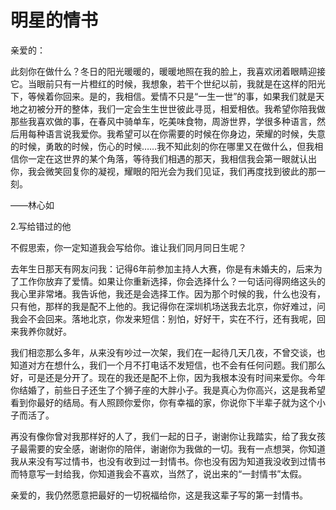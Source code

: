 # 明星的情书

亲爱的： 

此刻你在做什么？冬日的阳光暖暖的，暖暖地照在我的脸上，我喜欢闭着眼睛迎接它。当眼前只有一片橙红的时候，我想象，若干个世纪以前，我就是在这样的阳光下，等候着你回来。是的，我相信。爱情不只是“一生一世”的事，如果我们就是天地之初被分开的整体，我们一定会生生世世彼此寻觅，相爱相依。我希望你陪我做那些我喜欢做的事，在春风中骑单车，吃美味食物，周游世界，学很多种语言，然后用每种语言说我爱你。我希望可以在你需要的时候在你身边，荣耀的时候，失意的时候，勇敢的时候，伤心的时候……我不知此刻的你在哪里又在做什么，但我相信你一定在这世界的某个角落，等待我们相遇的那天，我相信我会第一眼就认出你，我会微笑回复你的凝视，耀眼的阳光会为我们见证，我们再度找到彼此的那一刻。 

——林心如 

2.写给错过的他 

不假思索，你一定知道我会写给你。谁让我们同月同日生呢？ 

去年生日那天有网友问我：记得6年前参加主持人大赛，你是有未婚夫的，后来为了工作你放弃了爱情。如果让你重新选择，你会选择什么？一句话问得网络这头的我心里非常堵。我告诉他，我还是会选择工作。因为那个时候的我，什么也没有，只有他，那样的我是配不上他的。我记得你在深圳机场送我去北京，你好难过，问我会不会回来。落地北京，你发来短信：别怕，好好干，实在不行，还有我呢，回来我养你就好。 

我们相恋那么多年，从来没有吵过一次架，我们在一起待几天几夜，不曾交谈，也知道对方在想什么，我们一个月不打电话不发短信，也不会有任何问题。我们那么好，可是还是分开了。现在的我还是配不上你，因为我根本没有时间来爱你。今年你结婚了，前些日子还生了个狮子座的大胖小子。我是真心为你高兴，这是我希望看到你最好的结局。有人照顾你爱你，你有幸福的家，你说你下半辈子就为这个小子而活了。 

再没有像你曾对我那样好的人了，我们一起的日子，谢谢你让我踏实，给了我女孩子最需要的安全感，谢谢你的陪伴，谢谢你为我做的一切。我有一点想哭，你知道我从来没有写过情书，也没有收到过一封情书。你也没有因为知道我没收到过情书而特意写一封给我，你知道我会不喜欢，当然了，说出来的“一封情书”太假。 

亲爱的，我仍然愿意把最好的一切祝福给你，这是我这辈子写的第一封情书。